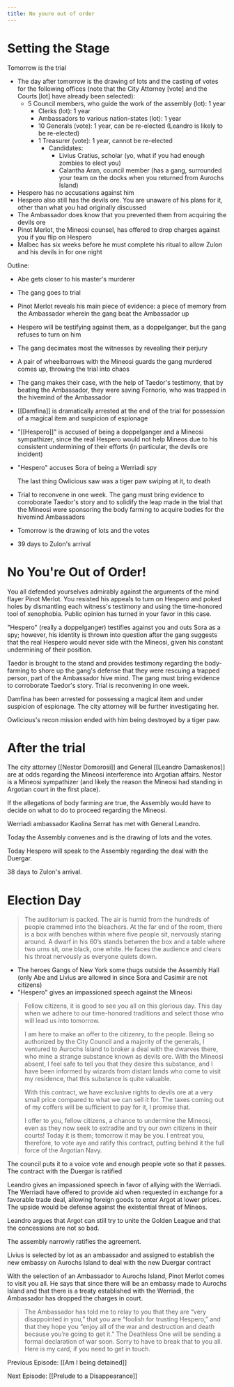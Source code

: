 ```yaml
---
title: No youre out of order
---
```



# Setting the Stage

Tomorrow is the trial

* The day after tomorrow is the drawing of lots and the casting of votes for the following offices (note that the City Attorney \[vote\] and the Courts \[lot\] have already been selected):
  * 5 Council members, who guide the work of the assembly (lot): 1 year
    * Clerks (lot): 1 year
    * Ambassadors to various nation-states (lot): 1 year
    * 10 Generals (vote): 1 year, can be re-elected (Leandro is likely to be re-elected)
    * 1 Treasurer (vote): 1 year, cannot be re-elected
      * Candidates:
        * Livius Cratius, scholar (yo, what if you had enough zombies to elect you)
        * Calantha Aran, council member (has a gang, surrounded your team on the docks when you returned from Aurochs Island)
* Hespero has no accusations against him
* Hespero also still has the devils ore. You are unaware of his plans for it, other than what you had originally discussed
* The Ambassador does know that you prevented them from acquiring the devils ore
* Pinot Merlot, the Mineosi counsel, has offered to drop charges against you if you flip on Hespero
* Malbec has six weeks before he must complete his ritual to allow Zulon and his devils in for one night

Outline: 

* Abe gets closer to his master's murderer
* The gang goes to trial
* Pinot Merlot reveals his main piece of evidence: a piece of memory from the Ambassador wherein the gang beat the Ambassador up
* Hespero will be testifying against them, as a doppelganger, but the gang refuses to turn on him
* The gang decimates most the witnesses by revealing their perjury
* A pair of wheelbarrows with the Mineosi guards the gang murdered comes up, throwing the trial into chaos
* The gang makes their case, with the help of Taedor's testimony, that by beating the Ambassador, they were saving Fornorio, who was trapped in the hivemind of the Ambassador
* [[Damfina]] is dramatically arrested at the end of the trial for possession of a magical item and suspicion of espionage
* "[[Hespero]]" is accused of being a doppelganger and a Mineosi sympathizer, since the real Hespero would not help Mineos due to his consistent undermining of their efforts (in particular, the devils ore incident)
* "Hespero" accuses Sora of being a Werriadi spy

  The last thing Owlicious saw was a tiger paw swiping at it, to death
* Trial to reconvene in one week. The gang must bring evidence to corroborate Taedor's story and to solidify the leap made in the trial that the Mineosi were sponsoring the body farming to acquire bodies for the hivemind Ambassadors
* Tomorrow is the drawing of lots and the votes
* 39 days to Zulon's arrival

# No You're Out of Order! 

You all defended yourselves admirably against the arguments of the mind flayer Pinot Merlot. You resisted his appeals to turn on Hespero and poked holes by dismantling each witness's testimony and using the time-honored tool of xenophobia. Public opinion has turned in your favor in this case. 

"Hespero" (really a doppelganger) testifies against you and outs Sora as a spy; however, his identity is thrown into question after the gang suggests that the real Hespero would never side with the Mineosi, given his constant undermining of their position.

Taedor is brought to the stand and provides testimony regarding the body-farming to shore up the gang's defense that they were rescuing a trapped person, part of the Ambassador hive mind. The gang must bring evidence to corroborate Taedor's story. Trial is reconvening in one week.

Damfina has been arrested for possessing a magical item and under suspicion of espionage. The city attorney will be further investigating her. 

Owlicious's recon mission ended with him being destroyed by a tiger paw.

# After the trial

The city attorney [[Nestor Domorosi]] and General [[Leandro Damaskenos]] are at odds regarding the Mineosi interference into Argotian affairs. Nestor is a Mineosi sympathizer (and likely the reason the Mineosi had standing in Argotian court in the first place).

If the allegations of body farming are true, the Assembly would have to decide on what to do to proceed regarding the Mineosi.

Werriadi ambassador Kaolina Serrat has met with General Leandro. 

Today the Assembly convenes and is the drawing of lots and the votes.

Today Hespero will speak to the Assembly regarding the deal with the Duergar. 

38 days to Zulon's arrival.

# Election Day

> The auditorium is packed. The air is humid from the hundreds of people crammed into the bleachers. At the far end of the room, there is a box with benches within where five people sit, nervously staring around. A dwarf in his 60’s stands between the box and a table where two urns sit, one black, one white. He faces the audience and clears his throat nervously as everyone quiets down.

* The heroes Gangs of New York some thugs outside the Assembly Hall (only Abe and Livius are allowed in since Sora and Casimir are not citizens)
* "Hespero" gives an impassioned speech against the Mineosi

> Fellow citizens, it is good to see you all on this glorious day. This day when we adhere to our time-honored traditions and select those who will lead us into tomorrow.
> 
> I am here to make an offer to the citizenry, to the people. Being so authorized by the City Council and a majority of the generals, I ventured to Aurochs Island to broker a deal with the dwarves there, who mine a strange substance known as devils ore. With the Mineosi absent, I feel safe to tell you that they desire this substance, and I have been informed by wizards from distant lands who come to visit my residence, that this substance is quite valuable. 
> 
> With this contract, we have exclusive rights to devils ore at a very small price compared to what we can sell it for. The taxes coming out of my coffers will be sufficient to pay for it, I promise that. 
> 
> I offer to you, fellow citizens, a chance to undermine the Mineosi, even as they now seek to extradite and try our own citizens in their courts! Today it is them; tomorrow it may be you. I entreat you, therefore, to vote aye and ratify this contract, putting behind it the full force of the Argotian Navy.

The council puts it to a voice vote and enough people vote so that it passes. The contract with the Duergar is ratified

Leandro gives an impassioned speech in favor of allying with the Werriadi. The Werriadi have offered to provide aid when requested in exchange for a favorable trade deal, allowing foreign goods to enter Argot at lower prices. The upside would be defense against the existential threat of Mineos. 

Leandro argues that Argot can still try to unite the Golden League and that the concessions are not so bad. 

The assembly narrowly ratifies the agreement.

Livius is selected by lot as an ambassador and assigned to establish the new embassy on Aurochs Island to deal with the new Duergar contract

With the selection of an Ambassador to Aurochs Island, Pinot Merlot comes to visit you all. He says that since there will be an embassy made to Aurochs Island and that there is a treaty established with the Werriadi, the Ambassador has dropped the charges in court.

> The Ambassador has told me to relay to you that they are “very disappointed in you,” that you are “foolish for trusting Hespero,” and that they hope you “enjoy all of the war and destruction and death because you’re going to get it.” The Deathless One will be sending a formal declaration of war soon. Sorry to have to break that to you all. Here is my card, if you need to get in touch.


Previous Episode: [[Am I being detained]]

Next Episode: [[Prelude to a Disappearance]]